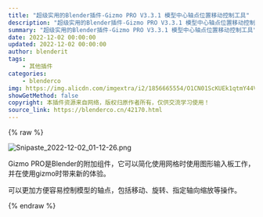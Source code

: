 ```yaml
---
title: "超级实用的Blender插件-Gizmo PRO V3.3.1 模型中心轴点位置移动控制工具"
description: "超级实用的Blender插件-Gizmo PRO V3.3.1 模型中心轴点位置移动控制工具"
summary: "超级实用的Blender插件-Gizmo PRO V3.3.1 模型中心轴点位置移动控制工具"
date: 2022-12-02 00:00:00
updated: 2022-12-02 00:00:00
author: blenderit
tags: 
    - 其他插件
categories:
    - blenderco
img: https://img.alicdn.com/imgextra/i2/1856665554/O1CN01ScKUEk1qtmY44VN0R_!!1856665554.png
showGetMethod: false
copyright: 本插件资源来自网络，版权归原作者所有，仅供交流学习使用！
source_link: https://blenderco.cn/42170.html
---
```


{% raw %}
<p><img class="aligncenter" src="https://img.alicdn.com/imgextra/i2/1856665554/O1CN01ScKUEk1qtmY44VN0R_!!1856665554.png" alt="Snipaste_2022-12-02_01-12-26.png"></p><p class="one-p">Gizmo PRO是Blender的附加组件，它可以简化使用网格时使用图形输入板工作，并在使用gizmo时带来新的体验。</p><p class="one-p">可以更加方便容易控制模型的轴点，包括移动、旋转、指定轴向缩放等操作。</p>
<div style="display: none">blenderco</div>
{% endraw %}
